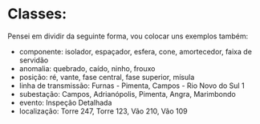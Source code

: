 # Classes:

Pensei em dividir da seguinte forma, vou colocar uns exemplos também:

- componente: isolador, espaçador, esfera, cone, amortecedor, faixa de servidão
- anomalia: quebrado, caído, ninho, frouxo
- posição: ré, vante, fase central, fase superior, mísula
- linha de transmissão: Furnas - Pimenta, Campos - Rio Novo do Sul 1
- subestação: Campos, Adrianópolis, Pimenta, Angra, Marimbondo
- evento: Inspeção Detalhada
- localização: Torre 247, Torre 123, Vão 210, Vão 109